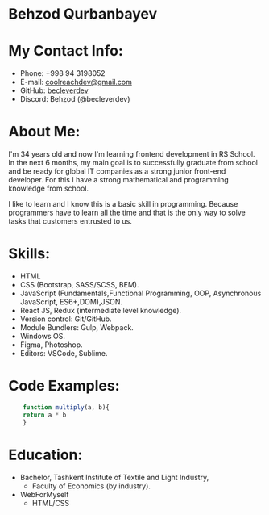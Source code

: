 # Behzod Qurbanbayev
# My Contact Info:
* Phone: +998 94 3198052
* E-mail: [coolreachdev@gmail.com](coolreachdev@gmail.com)
* GitHub: [becleverdev](https://github.com/becleverdev)
* Discord: Behzod (@becleverdev)
# About Me:
I'm 34 years old and now I'm learning frontend development in RS School. In the next 6 months, my main goal is to successfully graduate from school and be ready for global IT companies as a strong junior front-end developer. For this I have a strong mathematical and programming knowledge from school. 

I like to learn and I know this is a basic skill in programming. Because programmers have to learn all the time and that is the only way to solve tasks that customers entrusted to us.
# Skills:
* HTML
* CSS (Bootstrap, SASS/SCSS, BEM).
* JavaScript (Fundamentals,Functional Programming, OOP, Asynchronous JavaScript, ES6+,DOM),JSON.
* React JS, Redux (intermediate level knowledge).
* Version control: Git/GitHub.
* Module Bundlers: Gulp, Webpack.
* Windows OS.
* Figma, Photoshop.
* Editors: VSCode, Sublime.
# Code Examples:
```javascript
    function multiply(a, b){
    return a * b  
    }
```
# Education:
* Bachelor, Tashkent Institute of Textile and Light Industry, 
    - Faculty of Economics (by industry).
* WebForMyself
    - HTML/CSS